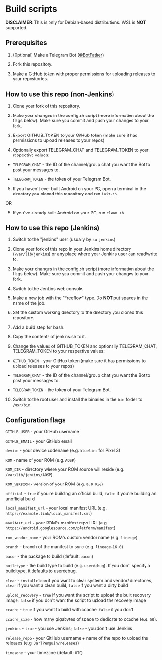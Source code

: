 # Build scripts

**DISCLAIMER**: This is only for Debian-based distributions. WSL is **NOT** supported.

## Prerequisites

1. (Optional) Make a Telegram Bot ([@BotFather](https://t.me/BotFather))

2. Fork this repository.

3. Make a GitHub token with proper permissions for uploading releases to your repositories.

## How to use this repo (non-Jenkins)

1. Clone your fork of this repository.

2. Make your changes in the config.sh script (more information about the flags below). Make sure you commit and push your changes to your fork.

3. Export GITHUB_TOKEN to your GitHub token (make sure it has permissions to upload releases to your repos)

4. Optionally export TELEGRAM_CHAT and TELEGRAM_TOKEN to your respective values:

* `TELEGRAM_CHAT` - the ID of the channel/group chat you want the Bot to post your messages to.

* `TELEGRAM_TOKEN` - the token of your Telegram Bot.

5. If you haven't ever built Android on your PC, open a terminal in the directory you cloned this repository and run `init.sh`

OR

5. If you've already built Android on your PC, run `clean.sh`


## How to use this repo (Jenkins)

1. Switch to the "jenkins" user (usually by `su jenkins`)

2. Clone your fork of this repo in your Jenkins home directory (`/var/lib/jenkins`) or any place where your Jenkins user can read/write to.

3. Make your changes in the config.sh script (more information about the flags below). Make sure you commit and push your changes to your fork.

4. Switch to the Jenkins web console.

5. Make a new job with the "Freeflow" type. Do **NOT** put spaces in the name of the job.

6. Set the custom working directory to the directory you cloned this repository.

7. Add a build step for bash.

8. Copy the contents of jenkins.sh to it.

9. Change the values of GITHUB_TOKEN and optionally TELEGRAM_CHAT, TELEGRAM_TOKEN to your respective values:

* `GITHUB_TOKEN` - your GitHub token (make sure it has permissions to upload releases to your repos)

* `TELEGRAM_CHAT` - the ID of the channel/group chat you want the Bot to post your messages to.

* `TELEGRAM_TOKEN` - the token of your Telegram Bot.

10. Switch to the root user and install the binaries in the `bin` folder to `/usr/bin`.

## Configuration flags

`GITHUB_USER` - your GitHub username

`GITHUB_EMAIL` - your GitHub email

`device` - your device codename (e.g. `blueline` for Pixel 3)

`ROM` - name of your ROM (e.g. `AOSP`)

`ROM_DIR` - directory where your ROM source will reside (e.g. `/var/lib/jenkins/AOSP`)

`ROM_VERSION` - version of your ROM (e.g. `9.0 Pie`)

`official` - `true` if you're building an official build, `false` if you're building an unofficial build

`local_manifest_url` - your local manifest URL (e.g. `https://example.link/local_manifest.xml`)

`manifest_url` - your ROM's manifest repo URL (e.g. `https://android.googlesource.com/platform/manifest`)

`rom_vendor_name` - your ROM's custom vendor name (e.g. `lineage`)

`branch` - branch of the manifest to sync (e.g. `lineage-16.0`)

`bacon` - the package to build (default: `bacon`)

`buildtype` - the build type to build (e.g. `userdebug`). If you don't specify a build type, it defaults to userdebug.

`clean` - `installclean` if you want to clear system/ and vendor/ directories, `clean` if you want a clean build, `false` if you want a dirty build

`upload_recovery` - `true` if you want the script to upload the built recovery image, `false` if you don't want the script to upload the recovery image

`ccache` - `true` if you want to build with ccache, `false` if you don't

`ccache_size` - how many gigabytes of space to dedicate to ccache (e.g. `50`).

`jenkins` - `true` - you use Jenkins; `false` - you don't use Jenkins

`release_repo` - your GitHub username + name of the repo to upload the releases (e.g. `JarlPenguin/releases`)

`timezone` - your timezone (default: `UTC`)
